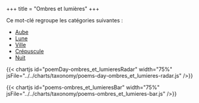 +++
title = "Ombres et lumières"
+++

Ce mot-clé regroupe les catégories suivantes :

- [Aube](/categories/aube)
- [Lune](/categories/lune)
- [Ville](/categories/ville)
- [Crépuscule](/categories/crepuscule)
- [Nuit](/categories/nuit)

{{< chartjs id="poemDay-ombres_et_lumieresRadar" width="75%" jsFile="../../charts/taxonomy/poems-day-ombres_et_lumieres-radar.js" />}}

{{< chartjs id="poems-ombres_et_lumieresBar" width="75%" jsFile="../../charts/taxonomy/poems-ombres_et_lumieres-bar.js" />}}